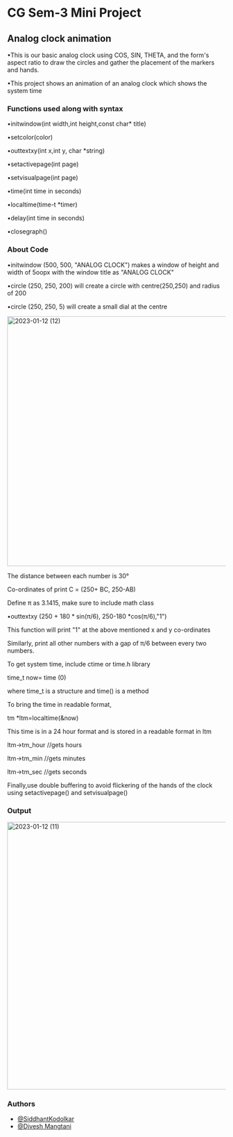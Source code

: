 # CG Sem-3 Mini Project
## Analog clock animation

•This is our basic analog clock using COS, SIN,
THETA, and the form's aspect ratio to draw the
circles and gather the placement of the markers and
hands.

•This project shows an animation of an analog clock which
shows the system time

### Functions used along with syntax
•initwindow(int width,int height,const char* title)

•setcolor(color)

•outtextxy(int x,int y, char *string)

•setactivepage(int page)

•setvisualpage(int page)

•time(int time in seconds)

•localtime(time-t *timer)

•delay(int time in seconds)

•closegraph()


### About Code

•initwindow (500, 500, "ANALOG CLOCK") makes a window of height and width of 5oopx with the window title as "ANALOG CLOCK"

•circle (250, 250, 200) will create a circle with centre(250,250) and radius of 200 

•circle (250, 250, 5) will create a small dial at the centre


<img width="575" alt="2023-01-12 (12)" src="https://user-images.githubusercontent.com/111975032/212147999-06fc6e56-4c88-45fc-b4a8-01bbb7f147a1.png">

The distance between each number is 30°

Co-ordinates of print C = (250+ BC, 250-AB)

Define π as 3.1415, make sure to include math class


•outtextxy (250 + 180 * sin(π/6), 250-180 *cos(π/6),"1")

This function will print "1" at the above mentioned x and у co-ordinates

Similarly, print all other numbers with a gap of π/6 between every two numbers.

To get system time, include ctime or time.h library

time_t now= time (0)

where time_t is a structure
and time() is a method

To bring the time in readable format,

tm *ltm=localtime(&now)

This time is in а 24 hour format and is stored in a readable format in ltm


ltm->tm_hour  //gets hours

ltm->tm_min  //gets minutes

ltm->tm_sec  //gets seconds


Finally,use double buffering to avoid flickering of the hands of the
clock using setactivepage() and setvisualpage()

### Output
<img width="616" alt="2023-01-12 (11)" src="https://user-images.githubusercontent.com/111975032/212131185-092ca8b0-c80f-4991-a8e9-a64680c09645.png">


### Authors
- [@SiddhantKodolkar](https://www.github.com/SiddhantKodolkar)
- [@Divesh Mangtani](https://www.github.com/Divesh-Mangtani)

